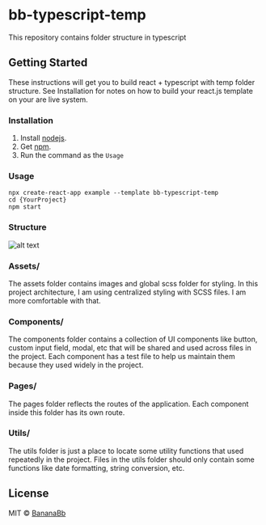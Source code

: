 # bb-typescript-temp
This repository contains folder structure in typescript

## Getting Started
These instructions will get you to build react + typescript with temp folder structure. See Installation for notes on how to build your react.js template on your are live system.

### Installation
1. Install [nodejs](https://nodejs.org/en/download/).
2. Get [npm](https://www.npmjs.com/get-npm).
3. Run the command as the `Usage`

### Usage
```
npx create-react-app example --template bb-typescript-temp
cd {YourProject}
npm start
```

### Structure
![alt text](https://github.com/BananaBb/cra-template-bb-react-temp/blob/main/typescript.structure.png?raw=true)

### Assets/
The assets folder contains images and global scss folder for styling. In this project architecture, I am using centralized styling with SCSS files. I am more comfortable with that.

### Components/
The components folder contains a collection of UI components like button, custom input field, modal, etc that will be shared and used across files in the project.
Each component has a test file to help us maintain them because they used widely in the project.

### Pages/
The pages folder reflects the routes of the application. Each component inside this folder has its own route.

### Utils/
The utils folder is just a place to locate some utility functions that used repeatedly in the project. Files in the utils folder should only contain some functions like date formatting, string conversion, etc.

## License
MIT © [BananaBb](https://github.com/BananaBb)
